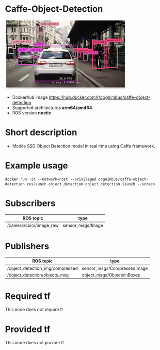 # Caffe-Object-Detection

<img src="./caffe-object-detection/caffe-object-detection.jpg" alt="caffe-object-detection" width="400"/>

* Dockerhub image https://hub.docker.com/r/cognimbus/caffe-object-detection
* Supported architectures <b>arm64/amd64</b>
* ROS version <b>noetic
</b>

# Short description
* Mobile SSD Object Detection model in real time using Caffe framework.

# Example usage
```
docker run -it --network=host --privileged cognimbus/caffe-object-detection roslaunch object_detection object_detection.launch --screen
```

# Subscribers
ROS topic | type
--- | ---
/camera/color/image_raw | sensor_msgs/Image


# Publishers
ROS topic | type
--- | ---
/object_detection_img/compressed | sensor_msgs/CompressedImage
/object_detection/objects_msg | object_msgs/ObjectsInBoxes


# Required tf
This node does not require tf


# Provided tf
This node does not provide tf


